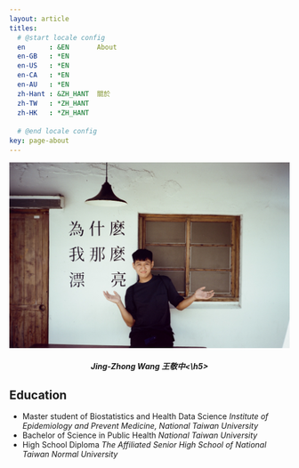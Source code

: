 ```yaml
---
layout: article
titles:
  # @start locale config
  en      : &EN       About
  en-GB   : *EN
  en-US   : *EN
  en-CA   : *EN
  en-AU   : *EN
  zh-Hant : &ZH_HANT  關於
  zh-TW   : *ZH_HANT
  zh-HK   : *ZH_HANT
 
  # @end locale config
key: page-about
---
```


![My Profile Picture](https://github.com/jingzhong1011/jingzhong1011.github.io/blob/master/profile%20picture.JPG)
<h5 align="center">Jing-Zhong Wang 王敬中<\h5>

## Education 
- Master student of Biostatistics and Health Data Science
*Institute of Epidemiology and Prevent Medicine, National Taiwan University*
- Bachelor of Science in Public Health
*National Taiwan University*
- High School Diploma
*The Affiliated Senior High School of National Taiwan Normal University*